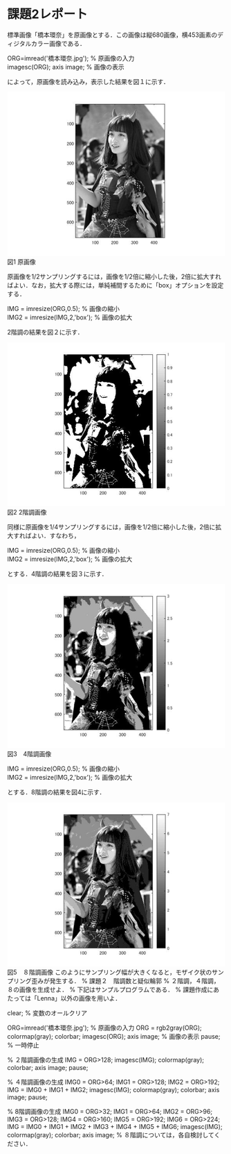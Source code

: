 
# 課題2レポート

標準画像「橋本環奈」を原画像とする．この画像は縦680画像，横453画素のディジタルカラー画像である．

ORG=imread('橋本環奈.jpg'); % 原画像の入力  
imagesc(ORG); axis image; % 画像の表示

によって，原画像を読み込み，表示した結果を図１に示す．

![原画像](https://github.com/Tsutayaa/lecture_image_processing/blob/master/image/kadai2.1.jpg
) 
図1 原画像

原画像を1/2サンプリングするには，画像を1/2倍に縮小した後，2倍に拡大すればよい．なお，拡大する際には，単純補間するために「box」オプションを設定する．

IMG = imresize(ORG,0.5); % 画像の縮小  
IMG2 = imresize(IMG,2,'box'); % 画像の拡大

2階調の結果を図２に示す．

![原画像](https://github.com/Tsutayaa/lecture_image_processing/blob/master/image/kadai2.2.jpg)
図2 2階調画像

同様に原画像を1/4サンプリングするには，画像を1/2倍に縮小した後，2倍に拡大すればよい．すなわち，

IMG = imresize(ORG,0.5); % 画像の縮小  
IMG2 = imresize(IMG,2,'box'); % 画像の拡大

とする．4階調の結果を図３に示す．

![原画像](https://github.com/Tsutayaa/lecture_image_processing/blob/master/image/kadai2.3.jpg)  
図3　4階調画像


IMG = imresize(ORG,0.5); % 画像の縮小  
IMG2 = imresize(IMG,2,'box'); % 画像の拡大

とする．8階調の結果を図4に示す．

![原画像](https://github.com/Tsutayaa/lecture_image_processing/blob/master/image/kadai2.4.jpg)
図5　８階調画像
このようにサンプリング幅が大きくなると，モザイク状のサンプリング歪みが発生する．
% 課題２　階調数と疑似輪郭
% ２階調，４階調，８の画像を生成せよ．
% 下記はサンプルプログラムである．
% 課題作成にあたっては「Lenna」以外の画像を用いよ．

clear; % 変数のオールクリア

ORG=imread('橋本環奈.jpg'); % 原画像の入力
ORG = rgb2gray(ORG); colormap(gray); colorbar;
imagesc(ORG); axis image; % 画像の表示
pause; % 一時停止

% ２階調画像の生成
IMG = ORG>128;
imagesc(IMG); colormap(gray); colorbar;  axis image;
pause;

% ４階調画像の生成
IMG0 = ORG>64;
IMG1 = ORG>128;
IMG2 = ORG>192;
IMG = IMG0 + IMG1 + IMG2;
imagesc(IMG); colormap(gray); colorbar;  axis image;
pause;

% 8階調画像の生成
IMG0 = ORG>32;
IMG1 = ORG>64;
IMG2 = ORG>96;
IMG3 = ORG>128;
IMG4 = ORG>160;
IMG5 = ORG>192;
IMG6 = ORG>224;
IMG = IMG0 + IMG1 + IMG2 + IMG3 + IMG4 + IMG5 + IMG6;
imagesc(IMG); colormap(gray); colorbar;  axis image;
% ８階調については，各自検討してください．

